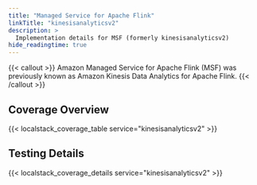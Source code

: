 ```yaml
---
title: "Managed Service for Apache Flink"
linkTitle: "kinesisanalyticsv2"
description: >
  Implementation details for MSF (formerly kinesisanalyticsv2)
hide_readingtime: true
---
```


{{< callout >}}
Amazon Managed Service for Apache Flink (MSF) was previously known as Amazon Kinesis Data Analytics for Apache Flink.
{{< /callout >}}

## Coverage Overview
{{< localstack_coverage_table service="kinesisanalyticsv2" >}}

## Testing Details
{{< localstack_coverage_details service="kinesisanalyticsv2" >}}

